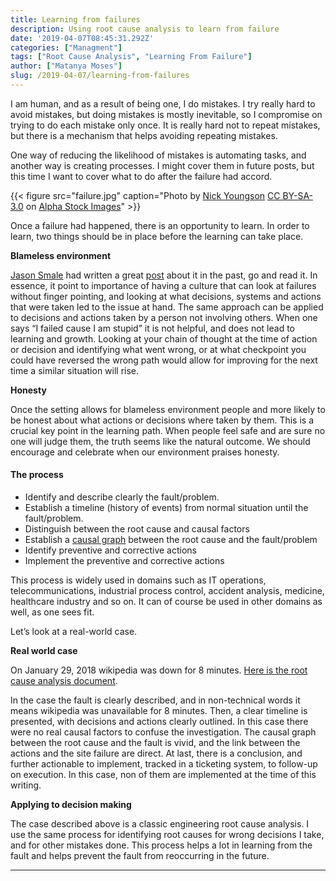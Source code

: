 ```yaml
---
title: Learning from failures
description: Using root cause analysis to learn from failure
date: '2019-04-07T08:45:31.292Z'
categories: ["Managment"]
tags: ["Root Cause Analysis", "Learning From Failure"]
author: ["Matanya Moses"]
slug: /2019-04-07/learning-from-failures
---
```


I am human, and as a result of being one, I do mistakes. I try really hard to avoid mistakes, but doing mistakes is mostly inevitable, so I compromise on trying to do each mistake only once. It is really hard not to repeat mistakes, but there is a mechanism that helps avoiding repeating mistakes.

One way of reducing the likelihood of mistakes is automating tasks, and another way is creating processes. I might cover them in future posts, but this time I want to cover what to do after the failure had accord.

{{< figure src="failure.jpg" caption="Photo by [Nick Youngson](http://www.nyphotographic.com/) [CC BY-SA-3.0](http://creativecommons.org/licenses/by-sa/3.0/) on [Alpha Stock Images](http://alphastockimages.com/)" >}}

Once a failure had happened, there is an opportunity to learn. In order to learn, two things should be in place before the learning can take place.

**Blameless environment**

[Jason Smale](https://medium.com/u/a48d2de6c65e) had written a great [post](https://medium.com/zendesk-engineering/blameless-culture-21662ab9118c) about it in the past, go and read it. In essence, it point to importance of having a culture that can look at failures without finger pointing, and looking at what decisions, systems and actions that were taken led to the issue at hand. The same approach can be applied to decisions and actions taken by a person not involving others. When one says “I failed cause I am stupid” it is not helpful, and does not lead to learning and growth. Looking at your chain of thought at the time of action or decision and identifying what went wrong, or at what checkpoint you could have reversed the wrong path would allow for improving for the next time a similar situation will rise.

**Honesty**

Once the setting allows for blameless environment people and more likely to be honest about what actions or decisions where taken by them. This is a crucial key point in the learning path. When people feel safe and are sure no one will judge them, the truth seems like the natural outcome. We should encourage and celebrate when our environment praises honesty.

#### The process

*   Identify and describe clearly the fault/problem.
*   Establish a timeline (history of events) from normal situation until the fault/problem.
*   Distinguish between the root cause and causal factors
*   Establish a [causal graph](https://en.wikipedia.org/wiki/Causal_graph "Causal graph") between the root cause and the fault/problem
*   Identify preventive and corrective actions
*   Implement the preventive and corrective actions

This process is widely used in domains such as IT operations, telecommunications, industrial process control, accident analysis, medicine, healthcare industry and so on. It can of course be used in other domains as well, as one sees fit.

Let’s look at a real-world case.

**Real world case**

On January 29, 2018 wikipedia was down for 8 minutes. [Here is the root cause analysis document](https://wikitech.wikimedia.org/wiki/Incident_documentation/20180129-MediaWiki).

In the case the fault is clearly described, and in non-technical words it means wikipedia was unavailable for 8 minutes. Then, a clear timeline is presented, with decisions and actions clearly outlined. In this case there were no real causal factors to confuse the investigation. The causal graph between the root cause and the fault is vivid, and the link between the actions and the site failure are direct. At last, there is a conclusion, and further actionable to implement, tracked in a ticketing system, to follow-up on execution. In this case, non of them are implemented at the time of this writing.

**Applying to decision making**

The case described above is a classic engineering root cause analysis. I use the same process for identifying root causes for wrong decisions I take, and for other mistakes done. This process helps a lot in learning from the fault and helps prevent the fault from reoccurring in the future.

---
